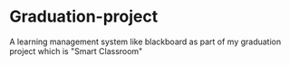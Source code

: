 # Graduation-project
A learning management system like blackboard as part of my graduation project which is "Smart Classroom"
